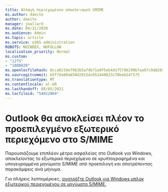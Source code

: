 ```yaml
---
title: Αλλαγή περιεχομένου αποκλεισμού SMIME
ms.author: daeite
author: daeite
manager: joallard
ms.date: 04/21/2020
ms.audience: Admin
ms.topic: article
ms.service: o365-administration
ROBOTS: NOINDEX, NOFOLLOW
localization_priority: Normal
ms.custom:
- "1275"
- "1800028"
ms.openlocfilehash: 0cca0219e7963b5a74b71a9f5eb4d1f5796299bfaa97c9d8265dcbf3f641b172
ms.sourcegitcommit: b5f7da89a650d2915dc652449623c78be6247175
ms.translationtype: MT
ms.contentlocale: el-GR
ms.lasthandoff: 08/05/2021
ms.locfileid: "54022064"
---
```

# <a name="outlook-will-now-default-block-external-content-in-smime"></a>Outlook θα αποκλείσει πλέον το προεπιλεγμένο εξωτερικό περιεχόμενο στο S/MIME

Παρουσιάζουμε επιπλέον μέτρα ασφαλείας στο Outlook για Windows, αποκλείοντας το εξωτερικό περιεχόμενο σε κρυπτογραφημένα και υπογεγραμμένα μηνύματα S/MIME από προεπιλογή και αποτρέποντας παρακάμψεις ανά μήνυμα.

Για πλήρεις λεπτομέρειες, [ανατρέξτε Outlook για Windows μπλοκ εξωτερικού περιεχομένου σε μηνύματα S/MIME.](https://support.office.com/article/2d3a4af1-fe41-475f-a888-fc7b997d112e)